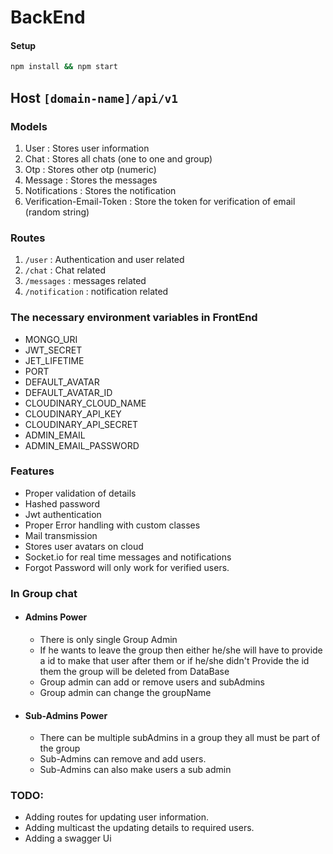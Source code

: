 # BackEnd

#### Setup

```bash
npm install && npm start
```

## **Host** `[domain-name]/api/v1`

### Models
1. User : Stores user information
2. Chat : Stores all chats (one to one and group)
3. Otp : Stores other otp (numeric)
4. Message : Stores the messages
5. Notifications : Stores the notification
6. Verification-Email-Token : Store the token for verification of email (random string)
### Routes
1. `/user` : Authentication and user related
2. `/chat` : Chat related
3. `/messages` : messages related
4. `/notification` : notification related
### The necessary environment variables in FrontEnd
* MONGO_URI
* JWT_SECRET
* JET_LIFETIME
* PORT
* DEFAULT_AVATAR
* DEFAULT_AVATAR_ID
* CLOUDINARY_CLOUD_NAME
* CLOUDINARY_API_KEY
* CLOUDINARY_API_SECRET
* ADMIN_EMAIL
* ADMIN_EMAIL_PASSWORD

### Features
* Proper validation of details
* Hashed password 
* Jwt authentication
* Proper Error handling with custom classes 
* Mail transmission 
* Stores user avatars on cloud
* Socket.io for real time messages and notifications
* Forgot Password will only work for verified users.
### In Group chat
* #### Admins Power
  - There is only single Group Admin
  - If he wants to leave the group then either he/she will have to provide a id to make that user after them or if he/she didn't Provide the id them the group will be deleted from DataBase
  - Group admin can add or remove users and subAdmins
  - Group admin can change the groupName
* #### Sub-Admins Power
  - There can be multiple subAdmins in a group they all must be part of the group
  - Sub-Admins can remove and add users.
  - Sub-Admins can also make users a sub admin
  
### TODO:
* Adding routes for updating user information.
* Adding multicast the updating details to required users.
* Adding a swagger Ui
